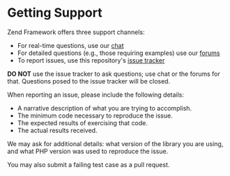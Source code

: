 # Getting Support

Zend Framework offers three support channels:

- For real-time questions, use our
  [chat](https://zendframework-slack.herokuapp.com)
- For detailed questions (e.g., those requiring examples) use our
  [forums](https://discourse.zendframework.com/c/questions/apigility)
- To report issues, use this repository's
  [issue tracker](https://github.com/zfcampus/zf-apigility-documentation-swagger/issues/new)

**DO NOT** use the issue tracker to ask questions; use chat or the forums for
that. Questions posed to the issue tracker will be closed.

When reporting an issue, please include the following details:

- A narrative description of what you are trying to accomplish.
- The minimum code necessary to reproduce the issue.
- The expected results of exercising that code.
- The actual results received.

We may ask for additional details: what version of the library you are using,
and what PHP version was used to reproduce the issue.

You may also submit a failing test case as a pull request.
